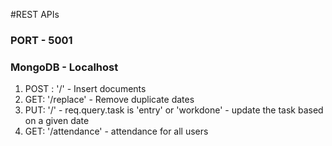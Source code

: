 #REST APIs

### PORT - 5001
### MongoDB - Localhost

1. POST : '/' - Insert documents
2. GET: '/replace' - Remove duplicate dates 
3. PUT: '/' - req.query.task is 'entry' or 'workdone' - update the task based on a given date
4. GET: '/attendance' - attendance for all users 
